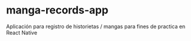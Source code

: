 # manga-records-app
Aplicación para registro de historietas / mangas para fines de practica en React Native
